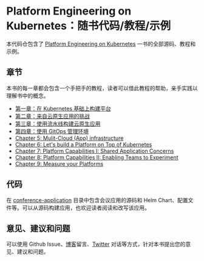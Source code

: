 # Platform Engineering on Kubernetes：随书代码/教程/示例

本代码仓包含了 [Platform Engineering on Kubernetes](https://www.salaboy.com/book/) 一书的全部源码、教程和示例。

## 章节

本书的每一章都会包含一个手把手的教程，读者可以借此教程的帮助，亲手实践以理解书中的概念。

- [第一章：在 Kubernetes 基础上构建平台](chapter-1/README.zh-cn.md)
- [第二章：来自云原生应用的挑战](chapter-2/README.zh-cn.md)
- [第三章：使用流水线构建云原生应用](chapter-3/README.zh-cn.md)
- [第四章：使用 GitOps 管理环境](chapter-4/README.zh-cn.md)
- [Chapter 5: Mulit-Cloud (App) infrastructure](chapter-5/README.md)
- [Chapter 6: Let's build a Platform on Top of Kubernetes](chapter-6/README.md)
- [Chapter 7: Platform Capabilities I: Shared Application Concerns](chapter-7/README.md)
- [Chapter 8: Platform Capabilities II: Enabling Teams to Experiment](chapter-8/README.md)
- [Chapter 9: Measure your Platforms](chapter-9/README.md)

## 代码

在 [conference-application](conference-application/README.md) 目录中包含会议应用的源码和 Helm Chart、配置文件等。可以从源码构建应用，也欢迎读者阅读和改写该应用。

## 意见、建议和问题

可以使用 Github Issue、[博客](https://www.salaboy.com)留言、[Twitter](https://twitter.com/salaboy) 对话等方式，针对本书提出您的意见、建议和问题。
